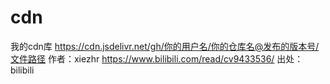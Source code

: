 # cdn
我的cdn库
https://cdn.jsdelivr.net/gh/你的用户名/你的仓库名@发布的版本号/文件路径 作者：xiezhr https://www.bilibili.com/read/cv9433536/ 出处：bilibili
